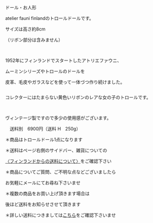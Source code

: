 <link rel="stylesheet" type="text/css" href="/assets/css/styles.css">

ドール・お人形

atelier fauni finlandのトロールドールです。

サイズは高さ約8cm

（リボン部分は含みません）

<img alt="" src="http://blog.cnobi.jp/v1/blog/user/71e35865e9e62f3f9d70420d6124d2ab/1616362239"/> 

<img alt="" src="http://blog.cnobi.jp/v1/blog/user/71e35865e9e62f3f9d70420d6124d2ab/1612823077"/>

1952年にフィンランドでスタートしたアトリエファウニ、

ムーミンシリーズやトロールのドールを

皮革、毛皮やガラスなどを使って一体づつ作り続けました。

<img alt="" src="http://blog.cnobi.jp/v1/blog/user/71e35865e9e62f3f9d70420d6124d2ab/1612823076"/> 

コレクターにはたまらない黄色いリボンのレアな女の子のトロールです。

<img alt="" src="http://blog.cnobi.jp/v1/blog/user/71e35865e9e62f3f9d70420d6124d2ab/1612823079"/>

<img alt="" src="http://blog.cnobi.jp/v1/blog/user/71e35865e9e62f3f9d70420d6124d2ab/1612823078"/>

<img alt="" src="http://blog.cnobi.jp/v1/blog/user/71e35865e9e62f3f9d70420d6124d2ab/1612823075"/>

<img alt="" src="http://blog.cnobi.jp/v1/blog/user/71e35865e9e62f3f9d70420d6124d2ab/1616362246"/> 

ヴィンテージ製ですので多少の使用感がございます。

　送料別　6900円（送料 H　250g）

＊商品はトロールドール1点になります

＊送料はページ右側のサイドバー、雑貨についての

[〈フィンランドからの送料について〉](https://dkzakka.github.io/2005/03/31/雑貨について.html)をご確認下さい

＊商品についてご質問、ご不明な点などございましたら

お気軽にメールにてお尋ね下さいませ

＊複数の商品をお買い上げ頂きます場合は

後ほど送料をお知らせさせて頂きます

＊詳しい送料につきましては[こちら](http://dkzakka.blog.shinobi.jp/Entry/3385/)をご確認下さいませ
